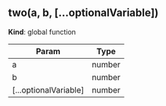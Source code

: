 ## two(a, b, [...optionalVariable])
**Kind**: global function  

| Param | Type |
| --- | --- |
| a | number | 
| b | number | 
| [...optionalVariable] | number | 

